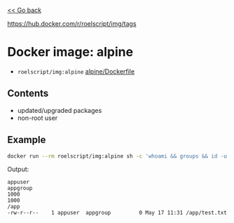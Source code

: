 [<< Go back](../README.md#overview)

https://hub.docker.com/r/roelscript/img/tags

# Docker image: alpine

- `roelscript/img:alpine` [alpine/Dockerfile](Dockerfile)

## Contents

- updated/upgraded packages
- non-root user

## Example

```bash
docker run --rm roelscript/img:alpine sh -c 'whoami && groups && id -u && id -g && pwd && touch test.txt && ls -la /app/test.txt'
```

Output:

```
appuser
appgroup
1000
1000
/app
-rw-r--r--    1 appuser  appgroup         0 May 17 11:31 /app/test.txt
```
